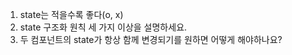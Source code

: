 1. state는 적을수록 좋다(o, x)
2. state 구조화 원칙 세 가지 이상을 설명하세요.
3. 두 컴포넌트의 state가 항상 함께 변경되기를 원하면 어떻게 해야하나요?
